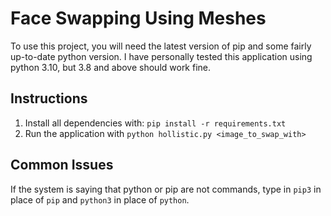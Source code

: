 # Face Swapping Using Meshes
To use this project, you will need the latest version of pip and
some fairly up-to-date python version. I have personally
tested this application using python 3.10, but 3.8 and above should
work fine.


## Instructions
1. Install all dependencies with: `pip install -r requirements.txt`
2. Run the application with `python hollistic.py <image_to_swap_with>`

## Common Issues
If the system is saying that python or pip are not commands,
type in `pip3` in place of `pip` and `python3` in place of `python`.